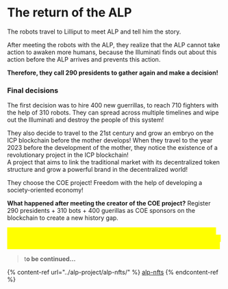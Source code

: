 # The return of the ALP

The robots travel to Lilliput to meet ALP and tell him the story.

After meeting the robots with the ALP, they realize that the ALP cannot take action to awaken more humans, because the Illuminati finds out about this action before the ALP arrives and prevents this action.

**Therefore, they call 290 presidents to gather again and make a decision!**

### Final decisions

The first decision was to hire 400 new guerrillas, to reach 710 fighters with the help of 310 robots. They can spread across multiple timelines and wipe out the Illuminati and destroy the people of this system!

They also decide to travel to the 21st century and grow an embryo on the ICP blockchain before the mother develops! When they travel to the year 2023 before the development of the mother, they notice the existence of a revolutionary project in the ICP blockchain!\
A project that aims to link the traditional market with its decentralized token structure and grow a powerful brand in the decentralized world!

They choose the COE project! Freedom with the help of developing a society-oriented economy!

**What happened after meeting the creator of the COE project?** Register 290 presidents + 310 bots + 400 guerillas as COE sponsors on the blockchain to create a new history gap.

<mark style="color:yellow;">**This gap created in the ICP blockchain will always remind us that before the awakening of 13 humans and the emergence of the Illuminati, the ALP saved the world and this recorded point in history can never be changed!**</mark>



> t**o be continued...**



{% content-ref url="../alp-project/alp-nfts/" %}
[alp-nfts](../alp-project/alp-nfts/)
{% endcontent-ref %}
